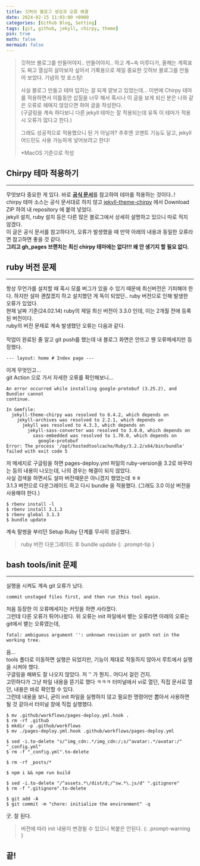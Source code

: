 ```yaml
---
title: 깃허브 블로그 생성과 오류 해결
date: 2024-02-15 11:03:00 +0900
categories: [Github Blog, Setting]
tags: [git, github, jekyll, chirpy, theme]
pin: true
math: false
mermaid: false
---
```


> 깃허브 블로그를 만들어야지.. 만들어야지.. 하고 계~속 미루다가, 올해는 계획표도 짜고 열심히 살아보자 싶어서 기록용으로 제일 중요한 깃허브 블로그를 만들어 보았다. 기념의 첫 포스팅!
> 
> 사실 블로그 만들고 테마 입히는 걸 되게 얕보고 있었는데... 이번에 Chirpy 테마를 적용하면서 이틀동안 삽질을 너무 해서 혹시나 이 글을 보게 되신 분은 나와 같은 오류로 헤매지 않았으면 하여 글을 작성한다.   
> (구글링을 계속 하다보니 다른 jekyll 테마는 잘 적용되는데 유독 이 테마가 적용 시 오류가 많다고 한다.)
> 
> 그래도 성공적으로 적용했으니 된 거 아닐까? 추후엔 코멘트 기능도 달고, jekyll 어드민도 사용 가능하게 넣어보려고 한다!
> 
> *MacOS 기준으로 작성


## Chirpy 테마 적용하기
<hr/>

무엇보다 중요한 게 있다. 바로 [**공식 문서**](https://chirpy.cotes.page/posts/getting-started/)를 참고하여 테마를 적용하는 것이다..!   
chirpy 테마 소스는 공식 문서대로 하지 않고 [jekyll-theme-chirpy](https://github.com/cotes2020/jekyll-theme-chirpy) 에서 Download ZIP 하여 내 repository 에 붙여 넣었다.   
jekyll 설치, ruby 설치 등은 다른 많은 블로그에서 상세히 설명하고 있으니 따로 적지 않겠다.   
이 글은 공식 문서를 참고하다가, 오류가 발생했을 때 만약 아래의 내용과 동일한 오류라면 참고하면 좋을 것 같다.   
**그리고 gh_pages 브랜치는 최신 chirpy 테마에는 없다!!! 왜 안 생기지 할 필요 없다.**

## ruby 버전 문제
<hr/>

항상 무언가를 설치할 때 혹시 모를 버그가 있을 수 있기 때문에 최신버전은 기피해야 한다. 하지만 설마 괜찮겠지 하고 설치했던 게 독이 되었던.. ruby 버전으로 인해 발생한 오류가 있었다.   
현재 날짜 기준(24.02.14) ruby의 제일 최신 버전이 3.3.0 인데, 이는 2개월 전에 등록된 버전이다.   
ruby의 버전 문제로 계속 발생했던 오류는 다음과 같다.    
<br/>
작업이 완료된 줄 알고 git push를 했는데 내 블로그 화면은 안뜨고 웬 오류메세지만 등장했다.
```
--- layout: home # Index page ---
```
이게 무엇인고...   
git Action 으로 가서 자세한 오류를 확인해보니...
```
An error occurred while installing google-protobuf (3.25.2), and Bundler cannot
continue.

In Gemfile:
  jekyll-theme-chirpy was resolved to 6.4.2, which depends on
    jekyll-archives was resolved to 2.2.1, which depends on
      jekyll was resolved to 4.3.3, which depends on
        jekyll-sass-converter was resolved to 3.0.0, which depends on
          sass-embedded was resolved to 1.70.0, which depends on
            google-protobuf
Error: The process '/opt/hostedtoolcache/Ruby/3.2.2/x64/bin/bundle' failed with exit code 5
```
저 메세지로 구글링을 하면 pages-deploy.yml 파일의 ruby-version을 3.2로 바꾸라는 등의 내용이 나오는데, 나의 경우는 해결이 되지 않았다.   
사실 검색을 하면서도 설마 버전때문은 아니겠지 했었는데 ㅎㅎ   
3.1.3 버전으로 다운그레이드 하고 다시 bundle 을 적용했다. (그래도 3.0 이상 버전을 사용해야 한다.)
```shell
$ rbenv install -l 
$ rbenv install 3.1.3
$ rbenv global 3.1.3
$ bundle update
```
계속 말썽을 부리던 Setup Ruby 단계를 무사히 성공했다.
> ruby 버전 다운그레이드 후 bundle update
{: .prompt-tip }

## bash tools/init 문제
<hr/>

실행을 시켜도 계속 git 오류가 났다.
```
commit unstaged files first, and then run this tool again.
```
처음 등장한 이 오류메세지는 커밋을 하면 사라졌다.   
그런데 다른 오류가 튀어나왔다. 위 오류는 init 파일에서 뱉는 오류라면 아래의 오류는 git에서 뱉는 오류였는데,   
```
fatal: ambiguous argument '': unknown revision or path not in the working tree.
```
음...   
tools 폴더로 이동하면 실행은 되었지만, 기능이 제대로 작동하지 않아서 루트에서 실행을 시켜야 했다.   
구글링을 해봐도 잘 나오지 않았다. 저 '' 가 뭔지.. 어디서 걸린 건지.   
고민하다가 그냥 파일 내용을 뜯기로 했다 ㅋㅋㅋ 터미널에서 vi로 열던, 직접 문서로 열던, 내용은 바로 확인할 수 있다.   
그런데 내용을 보니, 굳이 init 파일을 실행하지 않고 필요한 명령어만 뽑아서 사용하면 될 것 같아서 터미널 창에 직접 실행했다.   
```shell
$ mv .github/workflows/pages-deploy.yml.hook .
$ rm -rf .github
$ mkdir -p .github/workflows
$ mv ./pages-deploy.yml.hook .github/workflows/pages-deploy.yml

$ sed -i.to-delete "s/^img_cdn:.*/img_cdn:/;s/^avatar:.*/avatar:/" "_config.yml"
$ rm -f "_config.yml".to-delete

$ rm -rf _posts/*

$ npm i && npm run build

$ sed -i.to-delete "/^assets.*\/dist/d;/^sw.*\.js/d" ".gitignore"
$ rm -f ".gitignore".to-delete

$ git add -A
$ git commit -m "chore: initialize the environment" -q
```
굿. 잘 된다. 
> 버전에 따라 init 내용이 변경될 수 있으니 복붙은 안된다.
{: .prompt-warning }

## 끝!